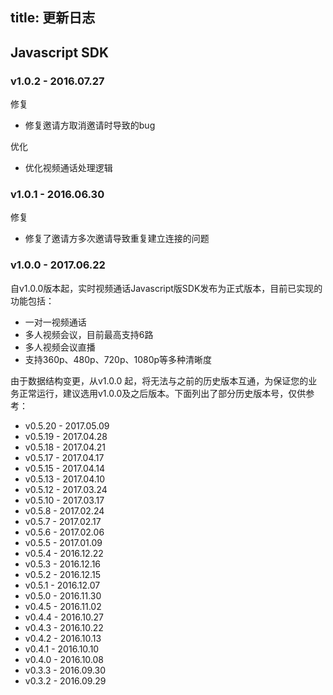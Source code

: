 
title: 更新日志
---

## Javascript SDK

### v1.0.2 - 2016.07.27

<span class="changelog fix">修复</span>

- 修复邀请方取消邀请时导致的bug

<span class="changelog optimize">优化</span>

- 优化视频通话处理逻辑

### v1.0.1 - 2016.06.30

<span class="changelog fix">修复</span>

- 修复了邀请方多次邀请导致重复建立连接的问题

### v1.0.0 - 2017.06.22

自v1.0.0版本起，实时视频通话Javascript版SDK发布为正式版本，目前已实现的功能包括：

- 一对一视频通话
- 多人视频会议，目前最高支持6路
- 多人视频会议直播
- 支持360p、480p、720p、1080p等多种清晰度

由于数据结构变更，从v1.0.0 起，将无法与之前的历史版本互通，为保证您的业务正常运行，建议选用v1.0.0及之后版本。下面列出了部分历史版本号，仅供参考：

- v0.5.20 - 2017.05.09
- v0.5.19 - 2017.04.28
- v0.5.18 - 2017.04.21
- v0.5.17 - 2017.04.17
- v0.5.15 - 2017.04.14
- v0.5.13 - 2017.04.10
- v0.5.12 - 2017.03.24
- v0.5.10 - 2017.03.17
- v0.5.8 - 2017.02.24
- v0.5.7 - 2017.02.17
- v0.5.6 - 2017.02.06
- v0.5.5 - 2017.01.09
- v0.5.4 - 2016.12.22
- v0.5.3 - 2016.12.16
- v0.5.2 - 2016.12.15
- v0.5.1 - 2016.12.07
- v0.5.0 - 2016.11.30
- v0.4.5 - 2016.11.02
- v0.4.4 - 2016.10.27
- v0.4.3 - 2016.10.22
- v0.4.2 - 2016.10.13
- v0.4.1 - 2016.10.10
- v0.4.0 - 2016.10.08
- v0.3.3 - 2016.09.30
- v0.3.2 - 2016.09.29
